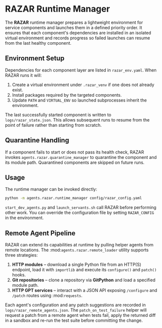 # RAZAR Runtime Manager

The **RAZAR** runtime manager prepares a lightweight environment for service
components and launches them in a defined priority order. It ensures that each
component's dependencies are installed in an isolated virtual environment and
records progress so failed launches can resume from the last healthy component.

## Environment Setup

Dependencies for each component layer are listed in `razar_env.yaml`. When
RAZAR runs it will:

1. Create a virtual environment under `.razar_venv` if one does not already
   exist.
2. Install packages required by the targeted components.
3. Update `PATH` and `VIRTUAL_ENV` so launched subprocesses inherit the
   environment.

The last successfully started component is written to
`logs/razar_state.json`. This allows subsequent runs to resume from the point of
failure rather than starting from scratch.

## Quarantine Handling

If a component fails to start or does not pass its health check, RAZAR invokes
`agents.razar.quarantine_manager` to quarantine the component and its module
path. Quarantined components are skipped on future runs.

## Usage

The runtime manager can be invoked directly:

```bash
python -m agents.razar.runtime_manager config/razar_config.yaml
```

`start_dev_agents.py` and `launch_servants.sh` call RAZAR before performing
other work. You can override the configuration file by setting
`RAZAR_CONFIG` in the environment.

## Remote Agent Pipeline

RAZAR can extend its capabilities at runtime by pulling helper agents from
remote locations.  The :mod:`agents.razar.remote_loader` utility supports three
strategies:

1. **HTTP modules** – download a single Python file from an HTTP(S) endpoint,
   load it with ``importlib`` and execute its ``configure()`` and ``patch()``
   hooks.
2. **Git repositories** – clone a repository via **GitPython** and load a
   specified module path.
3. **HTTP GPT services** – interact with a JSON API exposing ``/configure`` and
   ``/patch`` routes using :mod:`requests`.

Each agent's configuration and any patch suggestions are recorded in
``logs/razar_remote_agents.json``.  The ``patch_on_test_failure`` helper will
request a patch from a remote agent when tests fail, apply the returned diff in
a sandbox and re-run the test suite before committing the change.
